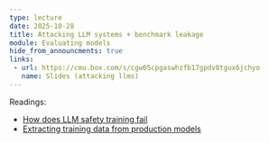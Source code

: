 ```yaml
---
type: lecture
date: 2025-10-28
title: Attacking LLM systems + benchmark leakage 
module: Evaluating models
hide_from_announcments: true
links: 
 - url: https://cmu.box.com/s/cgw05cpgaswhzfb17gpdv8tgux6jchyo
   name: Slides (attacking llms)
---
```

Readings:
 - [How does LLM safety training fail](https://openreview.net/pdf?id=jA235JGM09)
 - [Extracting training data from production models](https://arxiv.org/abs/2311.17035) 

